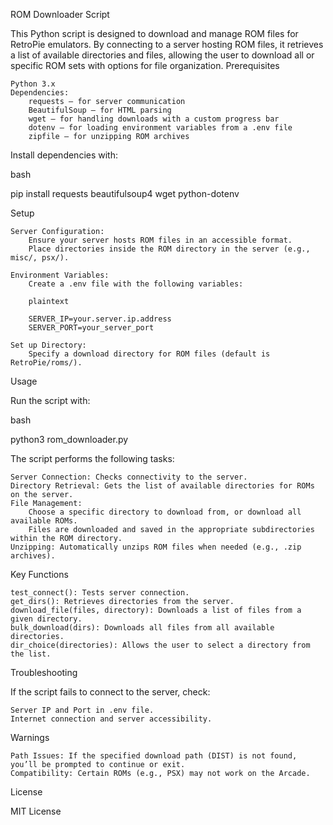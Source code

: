 ROM Downloader Script

This Python script is designed to download and manage ROM files for RetroPie emulators. By connecting to a server hosting ROM files, it retrieves a list of available directories and files, allowing the user to download all or specific ROM sets with options for file organization.
Prerequisites

    Python 3.x
    Dependencies:
        requests – for server communication
        BeautifulSoup – for HTML parsing
        wget – for handling downloads with a custom progress bar
        dotenv – for loading environment variables from a .env file
        zipfile – for unzipping ROM archives

Install dependencies with:

bash

pip install requests beautifulsoup4 wget python-dotenv

Setup

    Server Configuration:
        Ensure your server hosts ROM files in an accessible format.
        Place directories inside the ROM directory in the server (e.g., misc/, psx/).

    Environment Variables:
        Create a .env file with the following variables:

        plaintext

        SERVER_IP=your.server.ip.address
        SERVER_PORT=your_server_port

    Set up Directory:
        Specify a download directory for ROM files (default is RetroPie/roms/).

Usage

Run the script with:

bash

python3 rom_downloader.py

The script performs the following tasks:

    Server Connection: Checks connectivity to the server.
    Directory Retrieval: Gets the list of available directories for ROMs on the server.
    File Management:
        Choose a specific directory to download from, or download all available ROMs.
        Files are downloaded and saved in the appropriate subdirectories within the ROM directory.
    Unzipping: Automatically unzips ROM files when needed (e.g., .zip archives).

Key Functions

    test_connect(): Tests server connection.
    get_dirs(): Retrieves directories from the server.
    download_file(files, directory): Downloads a list of files from a given directory.
    bulk_download(dirs): Downloads all files from all available directories.
    dir_choice(directories): Allows the user to select a directory from the list.

Troubleshooting

If the script fails to connect to the server, check:

    Server IP and Port in .env file.
    Internet connection and server accessibility.

Warnings

    Path Issues: If the specified download path (DIST) is not found, you’ll be prompted to continue or exit.
    Compatibility: Certain ROMs (e.g., PSX) may not work on the Arcade.

License

MIT License